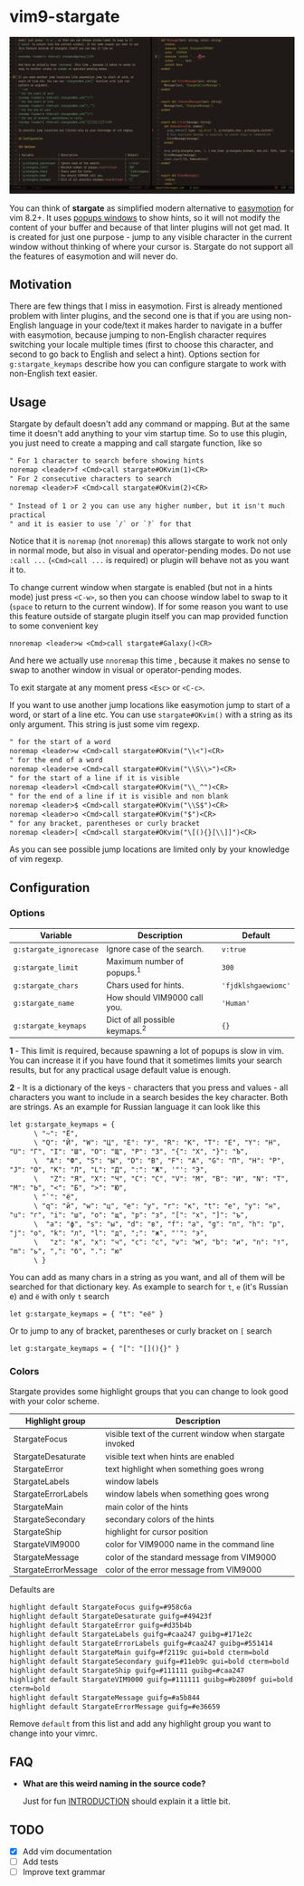 # vim9-stargate

![Stargate Presentation](https://raw.githubusercontent.com/monkoose/stargate-images/main/stargate_presentation.gif)

You can think of **stargate** as simplified modern alternative to
[easymotion](https://github.com/easymotion/vim-easymotion) for vim 8.2+. It
uses [popups windows](https://vimhelp.org/popup.txt.html) to show hints, so it
will not modify the content of your buffer and because of that linter plugins
will not get mad. It is created for just one purpose - jump to any visible
character in the current window without thinking of where your cursor is.
Stargate do not support all the features of easymotion and will never do.

## Motivation

There are few things that I miss in easymotion. First is already mentioned
problem with linter plugins, and the second one is that if you are using
non-English language in your code/text it makes harder to navigate in a buffer
with easymotion, because jumping to non-English character requires switching
your locale multiple times (first to choose this character, and second to go
back to English and select a hint). Options section for `g:stargate_keymaps`
describe how you can configure stargate to work with non-English text easier.

## Usage

Stargate by default doesn't add any command or mapping. But at the same time it
doesn't add anything to your vim startup time. So to use this plugin, you just
need to create a mapping and call stargate function, like so
```vim
" For 1 character to search before showing hints
noremap <leader>f <Cmd>call stargate#OKvim(1)<CR>
" For 2 consecutive characters to search
noremap <leader>F <Cmd>call stargate#OKvim(2)<CR>

" Instead of 1 or 2 you can use any higher number, but it isn't much practical
" and it is easier to use `/` or `?` for that
```
Notice that it is `noremap` (not `nnoremap`) this allows stargate to work not
only in normal mode, but also in visual and operator-pending modes. Do not use
`:call ...` (`<Cmd>call ...` is required) or plugin will behave not as you want
it to.

To change current window when stargate is enabled (but not in a hints
mode) just press `<C-w>`, so then you can choose window label to swap to it
(`space` to return to the current window). If for some reason you want to use
this feature outside of stargate plugin itself you can map provided function
to some convenient key
```vim
nnoremap <leader>w <Cmd>call stargate#Galaxy()<CR>
```
And here we actually use `nnoremap` this time , because it makes no sense to
swap to another window in visual or operator-pending modes.

To exit stargate at any moment press `<Esc>` or `<C-c>`.

If you want to use another jump locations like easymotion jump to start of a
word, or start of a line etc. You can use `stargate#OKvim()` with a string as
its only argument. This string is just some vim regexp.
```vim
" for the start of a word
noremap <leader>w <Cmd>call stargate#OKvim("\\<")<CR>
" for the end of a word
noremap <leader>e <Cmd>call stargate#OKvim("\\S\\>")<CR>
" for the start of a line if it is visible
noremap <leader>l <Cmd>call stargate#OKvim("\\_^")<CR>
" for the end of a line if it is visible and non blank
noremap <leader>$ <Cmd>call stargate#OKvim("\\S$")<CR>
noremap <leader>o <Cmd>call stargate#OKvim("$")<CR>
" for any bracket, parentheses or curly bracket
noremap <leader>[ <Cmd>call stargate#OKvim("\[(){}[\\]]")<CR>
```
As you can see possible jump locations are limited only by your knowledge of
vim regexp.

## Configuration

### Options

| Variable                | Description                               | Default             |
|-------------------------|-------------------------------------------|---------------------|
| `g:stargate_ignorecase` | Ignore case of the search.                | `v:true`            |
| `g:stargate_limit`      | Maximum number of popups.<sup>1</sup>     | `300`               |
| `g:stargate_chars`      | Chars used for hints.                     | `'fjdklshgaewiomc'` |
| `g:stargate_name`       | How should VIM9000 call you.              | `'Human'`           |
| `g:stargate_keymaps`    | Dict of all possible keymaps.<sup>2</sup> | `{}`                |

**1** - This limit is required, because spawning a lot of popups is slow in vim. You
can increase it if you have found that it sometimes limits your search
results, but for any practical usage default value is enough.

**2** - It is a dictionary of the keys - characters that you press and values -
all characters you want to include in a search besides the key character. Both
are strings. As an example for Russian language it can look like this
```vim
let g:stargate_keymaps = {
      \ "~": "Ё",
      \ "Q": "Й", "W": "Ц", "E": "У", "R": "К", "T": "Е", "Y": "Н", "U": "Г", "I": "Ш", "O": "Щ", "P": "З", "{": "Х", "}": "Ъ",
      \  "A": "Ф", "S": "Ы", "D": "В", "F": "А", "G": "П", "H": "Р", "J": "О", "K": "Л", "L": "Д", ":": "Ж", '"': "Э",
      \   "Z": "Я", "X": "Ч", "C": "С", "V": "М", "B": "И", "N": "Т", "M": "Ь", "<": "Б", ">": "Ю",
      \ "`": "ё",
      \ "q": "й", "w": "ц", "e": "у", "r": "к", "t": "е", "y": "н", "u": "г", "i": "ш", "o": "щ", "p": "з", "[": "х", "]": "ъ",
      \  "a": "ф", "s": "ы", "d": "в", "f": "а", "g": "п", "h": "р", "j": "о", "k": "л", "l": "д", ";": "ж", "'": "э",
      \   "z": "я", "x": "ч", "c": "с", "v": "м", "b": "и", "n": "т", "m": "ь", ",": "б", ".": "ю"
      \ }
```
You can add as many chars in a string as you want, and all of them will be
searched for that dictionary key. As example to search for `t`, `е` (it's
Russian е) and `ё` with only `t` search
```vim
let g:stargate_keymaps = { "t": "её" }
```
Or to jump to any of bracket, parentheses or curly bracket on `[` search
```vim
let g:stargate_keymaps = { "[": "[](){}" }
```

### Colors

Stargate provides some highlight groups that you can change to look good with
your color scheme.

| Highlight group       | Description                                               |
|-----------------------|-----------------------------------------------------------|
| StargateFocus         | visible text of the current window when stargate invoked  |
| StargateDesaturate    | visible text when hints are enabled                       |
| StargateError         | text highlight when something goes wrong                  |
| StargateLabels        | window labels                                             |
| StargateErrorLabels   | window labels when something goes wrong                   |
| StargateMain          | main color of the hints                                   |
| StargateSecondary     | secondary colors of the hints                             |
| StargateShip          | highlight for cursor position                             |
| StargateVIM9000       | color for VIM9000 name in the command line                |
| StargateMessage       | color of the standard message from VIM9000                |
| StargateErrorMessage  | color of the error message from VIM9000                   |

Defaults are
```vim
highlight default StargateFocus guifg=#958c6a
highlight default StargateDesaturate guifg=#49423f
highlight default StargateError guifg=#d35b4b
highlight default StargateLabels guifg=#caa247 guibg=#171e2c
highlight default StargateErrorLabels guifg=#caa247 guibg=#551414
highlight default StargateMain guifg=#f2119c gui=bold cterm=bold
highlight default StargateSecondary guifg=#11eb9c gui=bold cterm=bold
highlight default StargateShip guifg=#111111 guibg=#caa247
highlight default StargateVIM9000 guifg=#111111 guibg=#b2809f gui=bold cterm=bold
highlight default StargateMessage guifg=#a5b844
highlight default StargateErrorMessage guifg=#e36659
```

Remove `default` from this list and add any highlight group you want to change
into your vimrc.

## FAQ

- **What are this weird naming in the source code?**

  Just for fun
  [INTRODUCTION](https://github.com/monkoose/vim9-stargate/blob/main/INTRODUCTION.md)
  should explain it a little bit.

## TODO

- [x] Add vim documentation
- [ ] Add tests
- [ ] Improve text grammar
